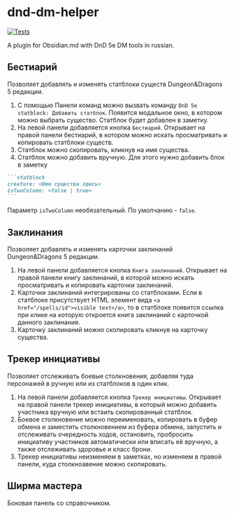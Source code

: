 # dnd-dm-helper

[![Tests](https://github.com/VladBytsyuk/obsidian-dnd-statblock/actions/workflows/test.yml/badge.svg)](https://github.com/VladBytsyuk/obsidian-dnd-statblock/actions/workflows/test.yml)

A plugin for Obsidian.md with DnD 5e DM tools in russian.

## Бестиарий

Позволяет добавлять и изменять статблоки существ Dungeon&Dragons 5 редакции.

1. С помощью Панели команд можно вызвать команду `DnD 5e statblock: Добавить статблок`. Появится модальное окно, в котором можно выбрать существо. Статблок будет добавлен в заметку.
2. На левой панели добавляется кнопка `Бестиарий`. Открывает на правой панели бестиарий, в котором можно искать просматривать и копировать статблоки существ.
3. Статблок можно скопировать, кликнув на имя существа.
4. Статблок можно добавить вручную. Для этого нужно добавить блок в заметку
````md
```statblock
creature: <Имя существа здесь>
isTwoColumn: <false | true>
```
````
Параметр `isTwoColumn` необязательный. По умолчанию - `false`.

## Заклинания

Позволяет добавлять и изменять карточки заклинаний Dungeon&Dragons 5 редакции.

1. На левой панели добавляется кнопка `Книга заклинаний`. Открывает на правой панели книгу заклинаний, в которой можно искать просматривать и копировать карточки заклинаний.
2. Карточки заклинаний интегрированы со статблоками. Если в статблоке присутствует HTML элемент вида `<a href="/spells/id">visible text</a>`, то в статблоке появится ссылка при клике на которую откроется книга заклинаний с карточкой данного заклинания.
3. Карточку заклинаний можно скопировать кликнув на карточку существа.

## Трекер инициативы

Позволяет отслеживать боевые столкновения, добавляя туда персонажей в ручную или из статблоков в один клик.

1. На левой панели добавляется кнопка `Трекер инициативы`. Открывает на правой панели трекер инициативы, в который можно добавить участника вручную или встаить скопированный статблок.
2. Боевое столкновение можно переименовать, копировать в буфер обмена  и заместить столкновением из буфера обмена, запустить и отслеживать очередность ходов, остановить, пробросить инициативу участников автоматически или вписать её вручную, а также отслеживать здоровье и класс брони.
3. Трекер инициативы неизменяем в заметках, но изменяем в правой панели, куда столкноавение можно скопировать.

## Ширма мастера

Боковая панель со справочником.
